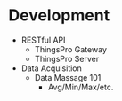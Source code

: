# Development

- RESTful API
    - ThingsPro Gateway
    - ThingsPro Server
- Data Acquisition
    - Data Massage 101
        - Avg/Min/Max/etc.
